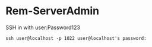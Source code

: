 # Rem-ServerAdmin


SSH in with user:Password123

`ssh user@localhost -p 1022
user@localhost's password:`
